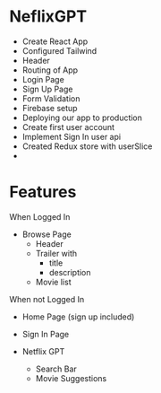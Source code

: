 # NeflixGPT

- Create React App
- Configured Tailwind
- Header
- Routing of App
- Login Page
- Sign Up Page
- Form Validation
- Firebase setup
- Deploying our app to production
- Create first user account
- Implement Sign In user api
- Created Redux store with userSlice
- 

# Features
When Logged In
- Browse Page
  - Header
  - Trailer with
    - title
    - description
  - Movie list

When not Logged In
- Home Page (sign up included)
- Sign In Page

- Netflix GPT
  - Search Bar
  - Movie Suggestions
